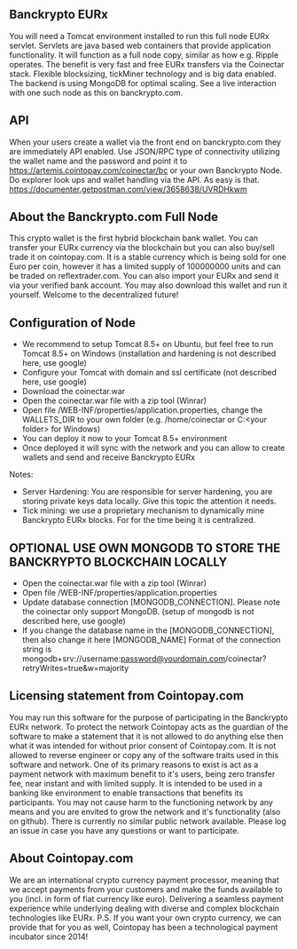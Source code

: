 ## Banckrypto EURx
You will need a Tomcat environment installed to run this full node EURx servlet. Servlets are java based web containers that provide application functionality.
It will function as a full node copy, similar as how e.g. Ripple operates. The benefit is very fast and free EURx transfers via the Coinectar stack. Flexible blocksizing, tickMiner technology and is big data enabled. The backend is using MongoDB for optimal scaling. See a live interaction with one such node as this on banckrypto.com.

## API
When your users create a wallet via the front end on banckrypto.com they are immediately API enabled.
Use JSON/RPC type of connectivity utilizing the wallet name and the password and point it to https://artemis.cointopay.com/coinectar/bc or your own Banckrypto Node.
Do explorer look ups and wallet handling via the API. As easy is that.
https://documenter.getpostman.com/view/3658638/UVRDHkwm


## About the Banckrypto.com Full Node

This crypto wallet is the first hybrid blockchain bank wallet. You can transfer your EURx currency via the blockchain but you can also buy/sell trade it on cointopay.com. It is a stable currency which is being sold for one Euro per coin, however it has a limited supply of 100000000 units and can be traded on reflextrader.com. You can also import your EURx and send it via your verified bank account. You may also download this wallet and run it yourself. Welcome to the decentralized future!


## Configuration of Node
- We recommend to setup Tomcat 8.5+ on Ubuntu, but feel free to run Tomcat 8.5+ on Windows (installation and hardening is not described here, use google)
- Configure your Tomcat with domain and ssl certificate (not described here, use google)
- Download the coinectar.war
- Open the coinectar.war file with a zip tool (Winrar)
- Open file /WEB-INF/properties/application.properties, change the WALLETS_DIR to your own folder (e.g. /home/coinectar or C:\<your folder> for Windows)
- You can deploy it now to your Tomcat 8.5+ environment
- Once deployed it will sync with the network and you can allow to create wallets and send and receive Banckrypto EURx

Notes:
- Server Hardening: You are responsible for server hardening, you are storing private keys data locally. Give this topic the attention it needs.
- Tick mining: we use a proprietary mechanism to dynamically mine Banckrypto EURx blocks. For for the time being it is centralized.

## OPTIONAL USE OWN MONGODB TO STORE THE BANCKRYPTO BLOCKCHAIN LOCALLY
- Open the coinectar.war file with a zip tool (Winrar)
- Open file /WEB-INF/properties/application.properties
- Update database connection [MONGODB_CONNECTION]. Please note the coinectar only support MongoDB. (setup of mongodb is not described here, use google)
- If you change the database name in the [MONGODB_CONNECTION], then also change it here [MONGODB_NAME]
Format of the connection string is mongodb+srv://username:password@yourdomain.com/coinectar?retryWrites=true&w=majority

## Licensing statement from Cointopay.com
You may run this software for the purpose of participating in the Banckrypto EURx network. To protect the network Cointopay acts as the guardian of the software to make a statement that it is not allowed to do anything else then what it was intended for without prior consent of Cointopay.com. It is not allowed to reverse engineer or copy any of the software traits used in this software and network. One of its primary reasons to exist is act as a payment network with maximum benefit to it's users, being zero transfer fee, near instant and with limited supply. It is intended to be used in a banking like environment to enable transactions that benefits its participants. You may not cause harm to the functioning network by any means and you are envited to grow the network and it's functionality (also on github). There is currently no similar public network available. Please log an issue in case you have any questions or want to participate.

## About Cointopay.com
We are an international crypto currency payment processor, meaning that we accept payments from your customers and make the funds available to you (incl. in form of fiat currency like euro). Delivering a seamless payment experience while underlying dealing with diverse and complex blockchain technologies like EURx. P.S. If you want your own crypto currency, we can provide that for you as well, Cointopay has been a technological payment incubator since 2014!
